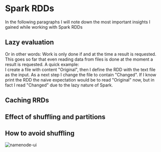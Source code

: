 # Spark RDDs
In the following paragraphs I will note down the most important insights I gained while working with Spark RDDs

## Lazy evaluation
Or in other words: Work is only done if and at the time a result is requested. This goes so far that even reading data from files is done at the moment a result is requested.   A quick example:  
I create a file with content "Original", then I define the RDD with the text file as the input. As a next step I change the file to contain "Changed". If I know print the RDD the naive expectation would be to read "Original" now, but in fact I read "Changed" due to the lazy nature of Spark.


## Caching RRDs

## Effect of shuffling and partitions

## How to avoid shuffling

![namenode-ui]


[namenode-ui]: images/lazy_evaluation "Namenode UI"
